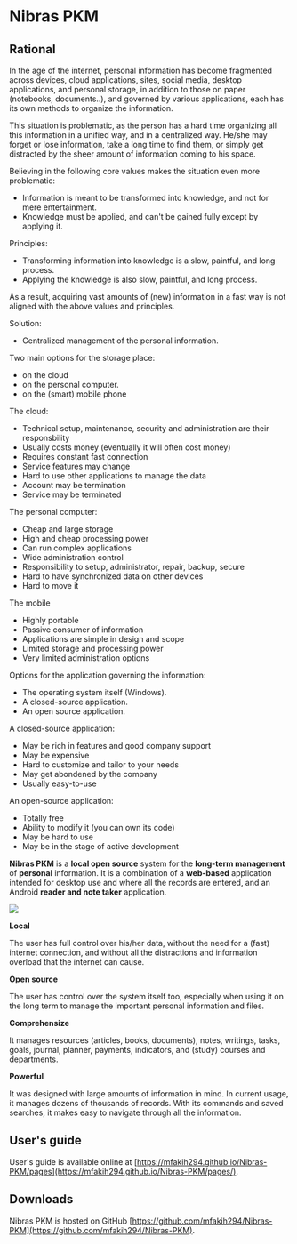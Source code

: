 # Nibras PKM

## Rational

In the age of the internet, personal information has become fragmented across devices, cloud applications, sites, social media, desktop applications, and personal storage, in addition to those on paper (notebooks, documents..), and governed by various applications, each has its own methods to organize the information.

This situation is problematic, as the person has a hard time organizing all this information in a unified way, and in a centralized way. He/she may forget or lose information, take a long time to find them, or simply get distracted by the sheer amount of information coming to his space.

Believing in the following core values makes the situation even more problematic:
- Information is meant to be transformed into knowledge, and not for mere entertainment.
- Knowledge must be applied, and can't be gained fully except by applying it.

Principles:
- Transforming information into knowledge is a slow, paintful, and long process.
- Applying the knowledge is also slow, paintful, and long process.

As a result, acquiring vast amounts of (new) information in a fast way is not aligned with the above values and principles.

Solution:

- Centralized management of the personal information.

Two main options for the storage place:
- on the cloud
- on the personal computer.
- on the (smart) mobile phone


The cloud:
- Technical setup, maintenance, security and administration are their responsbility
- Usually costs money (eventually it will often cost money)
- Requires constant fast connection
- Service features may change
- Hard to use other applications to manage the data
- Account may be termination
- Service may be terminated

The personal computer:
- Cheap and large storage 
- High and cheap processing power
- Can run complex applications
- Wide administration control
- Responsibility to setup, administrator, repair, backup, secure
- Hard to have synchronized data on other devices
- Hard to move it


The mobile
- Highly portable
- Passive consumer of information
- Applications are simple in design and scope
- Limited storage and processing power
- Very limited administration options

Options for the application governing the information:
- The operating system itself (Windows).
- A closed-source application.
- An open source application.

A closed-source application:
- May be rich in features and good company support
- May be expensive
- Hard to customize and tailor to your needs
- May get abondened by the company
- Usually easy-to-use


An open-source application:
- Totally free
- Ability to modify it (you can own its code)
- May be hard to use
- May be in the stage of active development



**Nibras PKM** is a __local open source__ system for the __long-term management__ of __personal__ information. It is a combination of a __web-based__ application intended for desktop use and where all the records are entered, and an Android __reader and note taker__ application.

![](https://raw.githubusercontent.com/mfakih294/Nibras-PKM/master/docs/images/screenshot.jpg)


**Local**

The user has full control over his/her data, without the need for a (fast) internet connection, and without all the distractions and information overload that the internet can cause.

**Open source**

The user has control over the system itself too, especially when using it on the long term to manage the important personal information and files.

**Comprehensize**

It manages resources (articles, books, documents), notes, writings, tasks, goals, journal, planner, payments, indicators, and (study) courses and departments.

**Powerful**

It was designed with large amounts of information in mind. In current usage, it manages dozens of thousands of records. With its commands and saved searches, it makes easy to navigate through all the information.


## User's guide

User's guide is available online at [https://mfakih294.github.io/Nibras-PKM/pages](https://mfakih294.github.io/Nibras-PKM/pages/).


## Downloads

Nibras PKM is hosted on GitHub [https://github.com/mfakih294/Nibras-PKM](https://github.com/mfakih294/Nibras-PKM).





